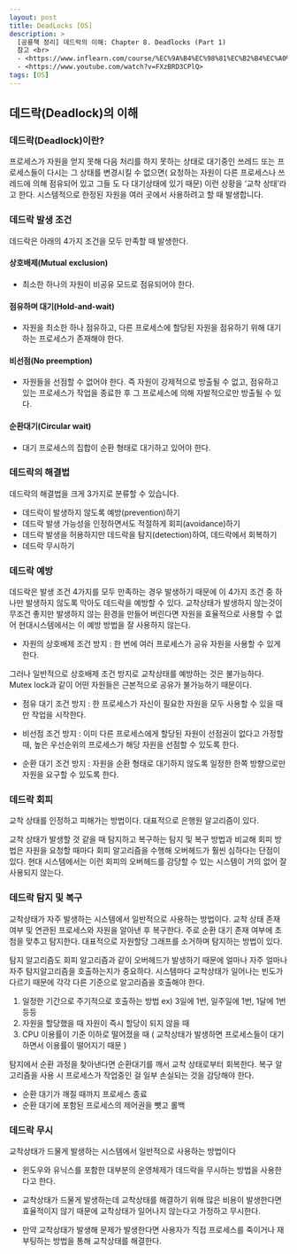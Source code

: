 ```yaml
---
layout: post
title: DeadLocks [OS]
description: >
  [공룡책 정리] 데드락의 이해: Chapter 8. Deadlocks (Part 1)
  참고 <br>
  - <https://www.inflearn.com/course/%EC%9A%B4%EC%98%81%EC%B2%B4%EC%A0%9C-%EA%B3%B5%EB%A3%A1%EC%B1%85-%EC%A0%84%EA%B3%B5%EA%B0%95%EC%9D%98/lecture/65282?tab=curriculum>
  - <https://www.youtube.com/watch?v=FXzBRD3CPlQ>
tags: [OS]
---
```


## 데드락(Deadlock)의 이해

### 데드락(Deadlock)이란?

프로세스가 자원을 얻지 못해 다음 처리를 하지 못하는 상태로 대기중인 쓰레드 또는 프로세스들이 다시는 그 상태를 변경시킬 수 없으면( 요청하는 자원이 다른 프로세스나 쓰레드에 의해 점유되어 있고 그들 도 다 대기상태에 있기 때문) 이런 상황을 ‘교착 상태’라고 한다. 시스템적으로 한정된 자원을 여러 곳에서 사용하려고 할 때 발생합니다.

### 데드락 발생 조건

데드락은 아래의 4가지 조건을 모두 만족할 때 발생한다.

#### 상호배제(Mutual exclusion)

- 최소한 하나의 자원이 비공유 모드로 점유되어야 한다.

#### 점유하며 대기(Hold-and-wait)

- 자원을 최소한 하나 점유하고, 다른 프로세스에 할당된 자원을 점유하기 위해 대기하는 프로세스가 존재해야 한다.

#### 비선점(No preemption)

- 자원들을 선점할 수 없어야 한다. 즉 자원이 강제적으로 방출될 수 없고, 점유하고 있는 프로세스가 작업을 종료한 후 그 프로세스에 의해 자발적으로만 방출될 수 있다.

#### 순환대기(Circular wait)

- 대기 프로세스의 집합이 순환 형태로 대기하고 있어야 한다.

### 데드락의 해결법

데드락의 해결법을 크게 3가지로 분류할 수 있습니다.

- 데드락이 발생하지 않도록 예방(prevention)하기
- 데드락 발생 가능성을 인정하면서도 적절하게 회피(avoidance)하기
- 데드락 발생을 허용하지만 데드락을 탐지(detection)하여, 데드락에서 회복하기
- 데드락 무시하기

### 데드락 예방

데드락은 발생 조건 4가지를 모두 만족하는 경우 발생하기 때문에 이 4가지 조건 중 하나만 발생하지 않도록 막아도 데드락을 예방할 수 있다.
교착상태가 발생하지 않는것이 무조건 좋지만 발생하지 않는 환경을 만들어 버린다면 자원을 효율적으로 사용할 수 없어 현대시스템에서는 이 예방 방법을 잘 사용하지 않는다.

- 자원의 상호배제 조건 방지 : 한 번에 여러 프로세스가 공유 자원을 사용할 수 있게 한다.

그러나 일반적으로 상호배제 조건 방지로 교착상태를 예방하는 것은 불가능하다. Mutex lock과 같이 어떤 자원들은 근본적으로 공유가 불가능하기 때문이다.

- 점유 대기 조건 방지 : 한 프로세스가 자신이 필요한 자원을 모두 사용할 수 있을 때만 작업을 시작한다.

- 비선점 조건 방지 : 이미 다른 프로세스에게 할당된 자원이 선점권이 없다고 가정할 때, 높은 우선순위의 프로세스가 해당 자원을 선점할 수 있도록 한다.

- 순환 대기 조건 방지 : 자원을 순환 형태로 대기하지 않도록 일정한 한쪽 방향으로만 자원을 요구할 수 있도록 한다.

### 데드락 회피

교착 상태를 인정하고 피해가는 방법이다. 대표적으로 은행원 알고리즘이 있다.

교착 상태가 발생할 것 같을 때 탐지하고 복구하는 탐지 및 복구 방법과 비교해 회피 방법은 자원을 요청할 때마다 회피 알고리즘을 수행해 오버헤드가 훨씬 심하다는 단점이 있다. 현대 시스템에서는 이런 회피의 오버헤드를 감당할 수 있는 시스템이 거의 없어 잘 사용되지 않는다.

### 데드락 탐지 및 복구

교착상태가 자주 발생하는 시스템에서 일반적으로 사용하는 방법이다. 교착 상태 존재 여부 및 연관된 프로세스와 자원을 알아낸 후 복구한다. 주로 순환 대기 존재 여부에 초첨을 맞추고 탐지한다. 대표적으로 자원할당 그래프를 소거하며 탐지하는 방법이 있다.

탐지 알고리즘도 회피 알고리즘과 같이 오버헤드가 발생하기 때문에 얼마나 자주 얼마나 자주 탐지알고리즘을 호출하는지가 중요하다. 시스템마다 교착상태가 일어나는 빈도가 다르기 때문에 각각 다른 기준으로 알고리즘을 호출해야 한다.

1. 일정한 기간으로 주기적으로 호출하는 방법 ex) 3일에 1번, 일주일에 1번, 1달에 1번 등등
2. 자원을 할당했을 때 자원이 즉시 할당이 되지 않을 때
3. CPU 이용률이 기준 이하로 떨어졌을 때 ( 교착상태가 발생하면 프로세스들이 대기하면서 이용률이 떨어지기 때문 )

탐지에서 순환 과정을 찾아낸다면 순환대기를 깨서 교착 상태로부터 회복한다. 복구 알고리즘을 사용 시 프로세스가 작업중인 걸 일부 손실되는 것을 감당해야 한다.

- 순환 대기가 깨질 때까지 프로세스 종료
- 순환 대기에 포함된 프로세스의 제어권을 뺏고 롤백

### 데드락 무시

교착상태가 드물게 발생하는 시스템에서 일반적으로 사용하는 방법이다

- 윈도우와 유닉스를 포함한 대부분의 운영체제가 데드락을 무시하는 방법을 사용한다고 한다.

- 교착상태가 드물게 발생하는데 교착상태를 해결하기 위해 많은 비용이 발생한다면 효율적이지 않기 때문에 교착상태가 일어나지 않는다고 가정하고 무시한다.

- 만약 교착상태가 발생해 문제가 발생한다면 사용자가 직접 프로세스를 죽이거나 재부팅하는 방법을 통해 교착상태를 해결한다.
